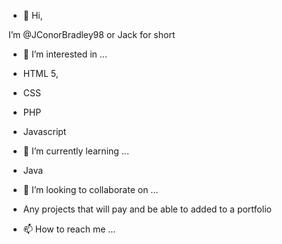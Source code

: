 - 👋 Hi, 

I’m @JConorBradley98 or Jack for short


- 👀 I’m interested in ...

 - HTML 5,
 - CSS
 - PHP
-  Javascript

- 🌱 I’m currently learning ...

- Java

- 💞️ I’m looking to collaborate on ...

- Any projects that will pay and be able to added to a portfolio


- 📫 How to reach me ...

<!---
JConorBradley98/JConorBradley98 is a ✨ special ✨ repository because its `README.md` (this file) appears on your GitHub profile.
You can click the Preview link to take a look at your changes.
--->
